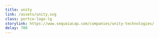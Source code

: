 ```yaml
---
title: unity
link: /assets/unity.svg
class: portco-logo-lg
storylink: https://www.sequoiacap.com/companies/unity-technologies/
delay: 700
---
```

